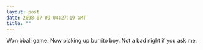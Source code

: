 ```yaml
---
layout: post
date: 2008-07-09 04:27:19 GMT
title: ""
---
```

Won bball game. Now picking up burrito boy. Not a bad night if you ask me.